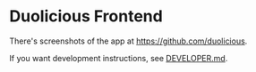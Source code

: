 # Duolicious Frontend

There's screenshots of the app at https://github.com/duolicious.

If you want development instructions, see [DEVELOPER.md](DEVELOPER.md).
